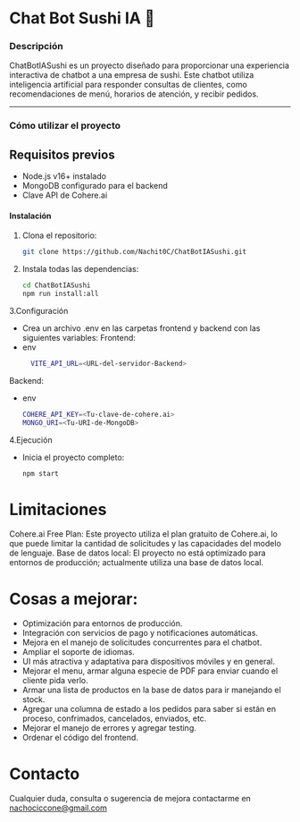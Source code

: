 # Chat Bot Sushi IA 🍣

### **Descripción**
ChatBotIASushi es un proyecto diseñado para proporcionar una experiencia interactiva de chatbot a una empresa de sushi. Este chatbot utiliza inteligencia artificial para responder consultas de clientes, como recomendaciones de menú, horarios de atención, y recibir pedidos.

---

### **Cómo utilizar el proyecto**

## **Requisitos previos**
- Node.js v16+ instalado
- MongoDB configurado para el backend
- Clave API de Cohere.ai

#### **Instalación**
1. Clona el repositorio:
   ```bash
   git clone https://github.com/Nachit0C/ChatBotIASushi.git
2. Instala todas las dependencias:
     ```bash
    cd ChatBotIASushi
    npm run install:all
3.Configuración
- Crea un archivo .env en las carpetas frontend y backend con las siguientes variables:
Frontend:
- env
  ```bash
    VITE_API_URL=<URL-del-servidor-Backend>
Backend:
- env
  ```bash
  COHERE_API_KEY=<Tu-clave-de-cohere.ai>
  MONGO_URI=<Tu-URI-de-MongoDB>

4.Ejecución
- Inicia el proyecto completo:
  ```bash
  npm start

# Limitaciones
Cohere.ai Free Plan: Este proyecto utiliza el plan gratuito de Cohere.ai, lo que puede limitar la cantidad de solicitudes y las capacidades del modelo de lenguaje.
Base de datos local: El proyecto no está optimizado para entornos de producción; actualmente utiliza una base de datos local.

# Cosas a mejorar:
- Optimización para entornos de producción.
- Integración con servicios de pago y notificaciones automáticas.
- Mejora en el manejo de solicitudes concurrentes para el chatbot.
- Ampliar el soporte de idiomas.
- UI más atractiva y adaptativa para dispositivos móviles y en general.
- Mejorar el menu, armar alguna especie de PDF para enviar cuando el cliente pida verlo.
- Armar una lista de productos en la base de datos para ir manejando el stock.
- Agregar una columna de estado a los pedidos para saber si están en proceso, confrimados, cancelados, enviados, etc.
- Mejorar el manejo de errores y agregar testing.
- Ordenar el código del frontend.

# Contacto
Cualquier duda, consulta o sugerencia de mejora contactarme en nachociccone@gmail.com
